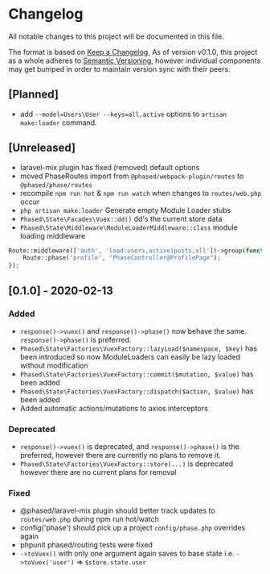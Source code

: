 # Changelog
All notable changes to this project will be documented in this file.

The format is based on [Keep a Changelog](https://keepachangelog.com/en/1.0.0/),
As of version v0.1.0, this project as a whole adheres to [Semantic Versioning](https://semver.org/spec/v2.0.0.html), however individual components may get bumped in order to maintain version sync with their peers.

## [Planned]
- add `--model=Users\User --keys=all,active` options to `artisan make:loader` command.

## [Unreleased]
- laravel-mix plugin has fixed (removed) default options
- moved PhaseRoutes import from `@phased/webpack-plugin/routes` to `@phased/phase/routes`
- recompile `npm run hot` & `npm run watch` when changes to `routes/web.php` occur
- `php artisan make:loader` Generate empty Module Loader stubs
- `Phased\State\Facades\Vuex::dd()` dd's the current store data
- `Phased\State\Middleware\ModuleLoaderMiddleware::class` module loading middleware
```php
Route::middleware(['auth', 'load:users,active|posts,all'])->group(function () {
    Route::phase('profile', "PhaseController@ProfilePage");
});
```

## [0.1.0] - 2020-02-13

### Added
- `response()->vuex()` and `response()->phase()` now behave the same. `response()->phase()` is preferred.
- `Phased\State\Factories\VuexFactory::lazyLoad($namespace, $key)` has been introduced so now ModuleLoaders can easily be lazy loaded without modification
- `Phased\State\Factories\VuexFactory::commit($mutation, $value)` has been added
- `Phased\State\Factories\VuexFactory::dispatch($action, $value)` has been added
- Added automatic actions/mutations to axios interceptors

### Deprecated
- `response()->vuex()` is deprecated, and `response()->phase()` is the preferred, however there are currently no plans to remove it.
- `Phased\State\Factories\VuexFactory::store(...)` is deprecated however there are no current plans for removal

### Fixed
- @phased/laravel-mix plugin should better track updates to `routes/web.php` during npm run hot/watch
- config('phase') should pick up a project `config/phase.php` overrides again
- phpunit phased/routing tests were fixed
- `->toVuex()` with only one argument again saves to base state i.e. `->toVuex('user')` => `$store.state.user`
